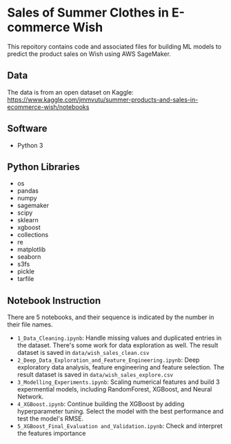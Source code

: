 # Sales of Summer Clothes in E-commerce Wish
This repoitory contains code and associated files for building ML models to predict the product sales on Wish using AWS SageMaker.

## Data
The data is from an open dataset on Kaggle: https://www.kaggle.com/jmmvutu/summer-products-and-sales-in-ecommerce-wish/notebooks

## Software
- Python 3

## Python Libraries
- os
- pandas
- numpy
- sagemaker
- scipy
- sklearn
- xgboost
- collections 
- re
- matplotlib
- seaborn
- s3fs
- pickle
- tarfile

## Notebook Instruction
There are 5 notebooks, and their sequence is indicated by the number in their file names. 
- ```1_Data_Cleaning.ipynb```: Handle missing values and duplicated entries in the dataset. There's some work for data exploration as well. 
The result dataset is saved in ```data/wish_sales_clean.csv```
- ```2_Deep_Data_Exploration_and_Feature_Engineering.ipynb```: Deep exploratory data analysis, feature engineering and feature selection. 
The result dataset is saved in ```data/wish_sales_explore.csv```
- ```3_Modelling_Experiments.ipynb```: Scaling numerical features and build 3 expermential models, including RandomForest, XGBoost, and Neural Network. 
- ```4_XGBoost.ipynb```: Continue building the XGBoost by adding hyperparameter tuning. Select the model with the best performance and test the model's RMSE. 
- ```5_XGBoost_Final_Evaluation and_Validation.ipynb```: Check and interpret the features importance
